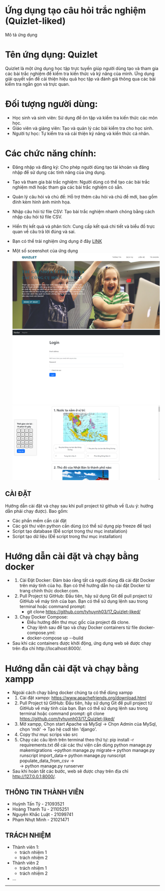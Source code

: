 # Ứng dụng tạo câu hỏi trắc nghiệm (Quizlet-liked)
Mô tả ứng dụng
# Tên ứng dụng: Quizlet
Quizlet là một ứng dụng học tập trực tuyến giúp người dùng tạo và tham gia các bài trắc nghiệm để kiểm tra kiến thức và kỹ năng của mình. Ứng dụng giải quyết vấn đề cải thiện hiệu quả học tập và đánh giá thông qua các bài kiểm tra ngắn gọn và trực quan.
# Đối tượng người dùng:
- Học sinh và sinh viên: Sử dụng để ôn tập và kiểm tra kiến thức các môn học.
- Giáo viên và giảng viên: Tạo và quản lý các bài kiểm tra cho học sinh.
- Người tự học: Tự kiểm tra và cải thiện kỹ năng và kiến thức cá nhân.
# Các chức năng chính:
- Đăng nhập và đăng ký: Cho phép người dùng tạo tài khoản và đăng nhập để sử dụng các tính năng của ứng dụng.
- Tạo và tham gia bài trắc nghiệm: Người dùng có thể tạo các bài trắc nghiệm mới hoặc tham gia các bài trắc nghiệm có sẵn.
- Quản lý câu hỏi và chủ đề: Hỗ trợ thêm câu hỏi và chủ đề mới, bao gồm đính kèm hình ảnh minh họa.
- Nhập câu hỏi từ file CSV: Tạo bài trắc nghiệm nhanh chóng bằng cách nhập câu hỏi từ file CSV.
- Hiển thị kết quả và phân tích: Cung cấp kết quả chi tiết và biểu đồ trực quan về câu trả lời đúng và sai.

- Bạn có thể trải nghiệm ứng dụng ở đây [LINK](https://one7-quizlet-liked.onrender.com/)
- Một số sceenshot của ứng dụng
![Alt text](./docs/images/home.png)
![Alt text](./docs/images/login.png)
![Alt text](./docs/images/quizlet.png)

## CÀI ĐẶT

Hướng dẫn cài đặt và chạy sau khi pull project từ github về (Lưu ý: hướng dẫn phải chạy được). Bao gồm:
- Các phần mềm cần cài đặt
- Các gói thư viện python cần dùng (có thể sử dụng pip freeze để tạo)
- Script tạo database (Để script trong thư mục installation)
- Script tạo dữ liệu (Để script trong thư mục installation)
# Hướng dẫn cài đặt và chạy bằng docker
- 1. Cài Đặt Docker: Đảm bảo rằng tất cả người dùng đã cài đặt Docker trên máy tính của họ. Bạn có thể hướng dẫn họ cài đặt Docker từ trang chính thức docker.com.
- 2. Pull Project từ GitHub: Đầu tiên, hãy sử dụng Git để pull project từ GitHub về máy tính của bạn. Bạn có thể sử dụng lệnh sau trong terminal hoặc command prompt:
      - git clone https://github.com/tyhuynh03/17_Quizlet-liked/
- 3. Chạy Docker Compose:
     - Điều hướng đến thư mục gốc của project đã clone.
     - Chạy lệnh sau để tạo và chạy Docker containers từ file docker-compose.yml:
     - docker-compose up --build
- Sau khi các containers được khởi động, ứng dụng web sẽ được chạy trên địa chỉ http://localhost:8000/.

# Hướng dẫn cài đặt và chạy bằng xampp
- Ngoài cách chạy bằng docker chúng ta có thể dùng xampp
- 1. Cài đặt xampp: https://www.apachefriends.org/download.html
- 2. Pull Project từ GitHub: Đầu tiên, hãy sử dụng Git để pull project từ GitHub về máy tính của bạn. Bạn có thể sử dụng lệnh sau trong terminal hoặc command prompt:
    git clone https://github.com/tyhuynh03/17_Quizlet-liked/
- 3. Mở xampp, Chọn start Apache và MySql -> Chọn Admin của MySql, chọn 'mới' -> Tạo hệ csdl tên 'django'.
- 4. Copy thư mục scrips vào src
- 5. Chạy các câu lệnh trên terminal theo thứ tự:
    pip install -r requirements.txt để cài các thư viện cần dùng
     python manage.py makemigrations ->python manage.py migrate->
     python manage.py runscript import_data->
     python manage.py runscript populate_data_from_csv ->  
     -> python manage.py runserver
- Sau khi hoàn tất các bước, web sẽ được chạy trên địa chỉ http://127.0.0.1:8000/.

## THÔNG TIN THÀNH VIÊN

- Huỳnh Tấn Tỷ - 21093521
- Hoàng Thanh Tú - 21105251
- Nguyễn Khắc Luật - 21099741
- Phạm Nhựt Minh - 21021471

## TRÁCH NHIỆM

- Thành viên 1:
    - trách nhiệm 1
    - trách nhiệm 2
- Thành viên 2
    - trách nhiệm 1
    - trách nhiệm 2
- ...


---
